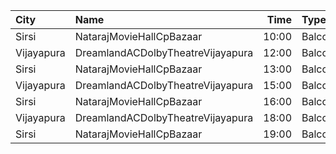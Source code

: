 | City       | Name                              |  Time | Type    | Price | Capacity | Booked |
| :--------- | :-------------------------------- | ----: | :------ | ----: | -------: | -----: |
| Sirsi      | NatarajMovieHallCpBazaar          | 10:00 | Balcony |  150₹ |      160 |    116 |
| Vijayapura | DreamlandACDolbyTheatreVijayapura | 12:00 | Balcony |  150₹ |      168 |     88 |
| Sirsi      | NatarajMovieHallCpBazaar          | 13:00 | Balcony |  150₹ |      160 |    116 |
| Vijayapura | DreamlandACDolbyTheatreVijayapura | 15:00 | Balcony |  150₹ |      168 |     88 |
| Sirsi      | NatarajMovieHallCpBazaar          | 16:00 | Balcony |  150₹ |      160 |    116 |
| Vijayapura | DreamlandACDolbyTheatreVijayapura | 18:00 | Balcony |  150₹ |      168 |     88 |
| Sirsi      | NatarajMovieHallCpBazaar          | 19:00 | Balcony |  150₹ |      160 |    116 |